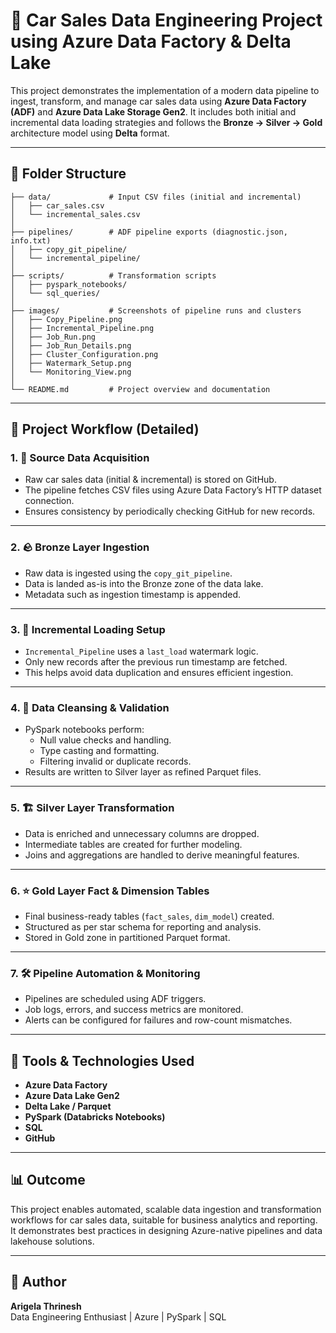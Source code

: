 
# 🚗 Car Sales Data Engineering Project using Azure Data Factory & Delta Lake

This project demonstrates the implementation of a modern data pipeline to ingest, transform, and manage car sales data using **Azure Data Factory (ADF)** and **Azure Data Lake Storage Gen2**. It includes both initial and incremental data loading strategies and follows the **Bronze → Silver → Gold** architecture model using **Delta** format.

---

## 📁 Folder Structure

```
├── data/             # Input CSV files (initial and incremental)
│   ├── car_sales.csv
│   └── incremental_sales.csv
│
├── pipelines/        # ADF pipeline exports (diagnostic.json, info.txt)
│   ├── copy_git_pipeline/
│   └── incremental_pipeline/
│
├── scripts/          # Transformation scripts
│   ├── pyspark_notebooks/
│   └── sql_queries/
│
├── images/           # Screenshots of pipeline runs and clusters
│   ├── Copy_Pipeline.png
│   ├── Incremental_Pipeline.png
│   ├── Job_Run.png
│   ├── Job_Run_Details.png
│   ├── Cluster_Configuration.png
│   ├── Watermark_Setup.png
│   └── Monitoring_View.png
│
└── README.md         # Project overview and documentation
```

---

## 🚀 Project Workflow (Detailed)

### 1. 🔽 Source Data Acquisition
- Raw car sales data (initial & incremental) is stored on GitHub.
- The pipeline fetches CSV files using Azure Data Factory’s HTTP dataset connection.
- Ensures consistency by periodically checking GitHub for new records.


---

### 2. 🪨 Bronze Layer Ingestion
- Raw data is ingested using the `copy_git_pipeline`.
- Data is landed as-is into the Bronze zone of the data lake.
- Metadata such as ingestion timestamp is appended.


---

### 3. 🔁 Incremental Loading Setup
- `Incremental_Pipeline` uses a `last_load` watermark logic.
- Only new records after the previous run timestamp are fetched.
- This helps avoid data duplication and ensures efficient ingestion.


---

### 4. 🧹 Data Cleansing & Validation
- PySpark notebooks perform:
  - Null value checks and handling.
  - Type casting and formatting.
  - Filtering invalid or duplicate records.
- Results are written to Silver layer as refined Parquet files.


---

### 5. 🏗️ Silver Layer Transformation
- Data is enriched and unnecessary columns are dropped.
- Intermediate tables are created for further modeling.
- Joins and aggregations are handled to derive meaningful features.

---

### 6. ⭐ Gold Layer Fact & Dimension Tables
- Final business-ready tables (`fact_sales`, `dim_model`) created.
- Structured as per star schema for reporting and analysis.
- Stored in Gold zone in partitioned Parquet format.

---

### 7. 🛠️ Pipeline Automation & Monitoring
- Pipelines are scheduled using ADF triggers.
- Job logs, errors, and success metrics are monitored.
- Alerts can be configured for failures and row-count mismatches.


---

## 🧰 Tools & Technologies Used

- **Azure Data Factory**
- **Azure Data Lake Gen2**
- **Delta Lake / Parquet**
- **PySpark (Databricks Notebooks)**
- **SQL**
- **GitHub**

---

## 📊 Outcome

This project enables automated, scalable data ingestion and transformation workflows for car sales data, suitable for business analytics and reporting. It demonstrates best practices in designing Azure-native pipelines and data lakehouse solutions.

---

## 📌 Author

**Arigela Thrinesh**  
Data Engineering Enthusiast | Azure | PySpark | SQL
